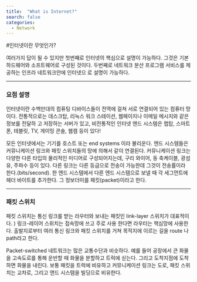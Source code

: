 ```yaml
---
title:  "What is Internet?"
search: false
categories: 
  - Network
---
```


#인터넷이란 무엇인가?

여러가지 답이 될 수 있지만
첫번째로 인터넷의 핵심으로 설명이 가능하다. 그것은 기본 하드웨어와 소프트웨어로 구성된 것이다. 두번째로 네트워크 분산 프로그램 서비스를 제공하는 인프라 네트워크안에 인터넷으
로 설명이 가능하다.

***
### 요점 설명
인터넷이란 수백만대의 컴퓨팅 디바이스들이 전역에 걸쳐 서로 연결되어 있는 컴퓨터 망이다.
전통적으로는 데스크탑, 리눅스 워크 스테이션, 웹페이지나 이메일 메시지와 같은 정보를 전달하 고 저장하는 서버가 있고, 비전통적인 인터넷 앤드 시스템은 랩탑, 스마트폰, 테블릿, TV, 게이밍 콘솔, 웹캠 등이 있다!

모든 인터넷에서는 기기를 호스트 또는 end systems 이라 불리운다.
엔드 시스템들은 커뮤니케이션 링크와 패킷 스위치들의 망에 의해서 같이 연결된다.
커뮤니케이션 링크는 다양한 다른 타입의 물리적인 미디어로 구성되어지는데, 구리 와이어, 동 축케이블, 광섬유, 주파수 등이 있다. 다른 링크는 다른 등급으로 전송이 가능한데 그것이 전송률이라 한다.(bits/second). 한 엔드 시스템에서 다른 엔드 시스템으로 보낼 때 각 세그먼트에 헤더 바이트를 추가한다. 그 정보더미를 패킷(packet)이라고 한다.

***

### 패킷 스위치
패킷 스위치는 통신 링크를 받는 라우터와 보내는 패킷인 link-layer 스위치가 대표적이다. )
링크-레이어 스위치는 접속망에 쓰고 주로 사용 한다면 라우터는 핵심망에 사용한다.
출발지로부터 여러 통신 링크와 패킷 스위치를 거쳐 목적지에 이르는 길을 route 나 path라고 한다. 

Packet-switched 네트워크는 많은 교통수단과 비슷하다. 예를 들어 공장에서 큰 화물을 고속도로를 통해 운반할 때 화물을 분할하고 트럭에 싣는다. 그리고 도착지점에 도착하면 화물을 내린다.
보통 패킷을 트럭에 비유하고 커뮤니케이션 링크는 도로, 패킷 스위치는 교차로, 그리고 앤드 시스템을 빌딩으로 비유한다.


